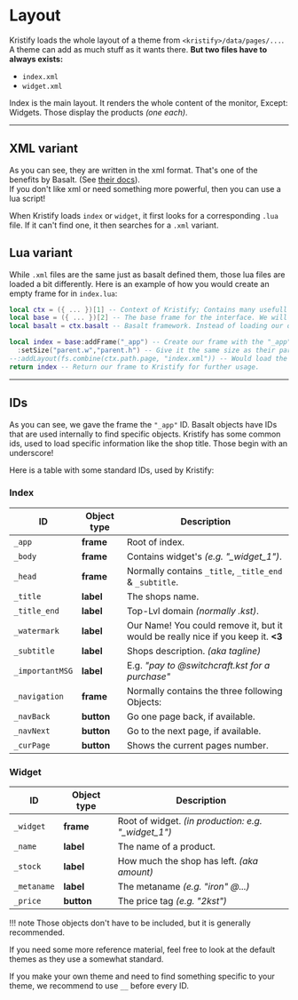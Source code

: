 # Layout

Kristify loads the whole layout of a theme from `<kristify>/data/pages/...`. A theme can add as much stuff as it wants there. **But two files have to always exists:**

 * `index.xml`
 * `widget.xml`

Index is the main layout. It renders the whole content of the monitor, Except:
Widgets. Those display the products *(one each)*.

---

## XML variant

As you can see, they are written in the xml format. That's one of the benefits by Basalt. (See [their docs](https://basalt.madefor.cc/#/tips/xml)).  
If you don't like xml or need something more powerful, then you can use a lua script!

When Kristify loads `index` or `widget`, it first looks for a corresponding `.lua` file. If it can't find one, it then searches for a `.xml` variant.

## Lua variant

While `.xml` files are the same just as basalt defined them, those lua files are loaded a bit differently.
Here is an example of how you would create an empty frame for in `index.lua`:

```lua
local ctx = ({ ... })[1] -- Context of Kristify; Contains many usefull informations like the configs or other loaded libs.
local base = ({ ... })[2] -- The base frame for the interface. We will load our layout in that one!
local basalt = ctx.basalt -- Basalt framework. Instead of loading our own, we use the one Kristify reccomends.

local index = base:addFrame("_app") -- Create our frame with the "_app" id.
  :setSize("parent.w","parent.h") -- Give it the same size as their parent, aka the base frame.
--:addLayout(fs.combine(ctx.path.page, "index.xml")) -- Would load the index.xml file into our frame from the pages folder.
return index -- Return our frame to Kristify for further usage.
```

---

## IDs

As you can see, we gave the frame the `"_app"` ID. Basalt objects have IDs that are used internally to find specific objects. Kristify has some common ids, used to load specific information like the shop title. Those begin with an underscore!

Here is a table with some standard IDs, used by Kristify:

### Index
| ID              | Object type | Description                                                                       |
|-----------------|-------------|-----------------------------------------------------------------------------------|
| `_app`          | **frame**   | Root of index.                                                                    |
| `_body`         | **frame**   | Contains widget's *(e.g. "_widget_1")*.                                           |
| `_head`         | **frame**   | Normally contains `_title`, `_title_end` & `_subtitle`.                           |
| `_title`        | **label**   | The shops name.                                                                   |
| `_title_end`    | **label**   | Top-Lvl domain *(normally .kst)*.                                                 |
| `_watermark`    | **label**   | Our Name! You could remove it, but it would be really nice if you keep it. **<3** |
| `_subtitle`     | **label**   | Shops description. *(aka tagline)*                                                |
| `_importantMSG` | **label**   | E.g. *"pay to <metaname>@switchcraft.kst for a purchase"*                         |
| `_navigation`   | **frame**   | Normally contains the three following Objects:                                    |
| `_navBack`      | **button**  | Go one page back, if available.                                                   |
| `_navNext`      | **button**  | Go to the next page, if available.                                                |
| `_curPage`      | **button**  | Shows the current pages number.                                                   |

### Widget
| ID          | Object type | Description                                         |
|-------------|-------------|-----------------------------------------------------|
| `_widget`   | **frame**   | Root of widget. *(in production: e.g. "_widget_1")* |
| `_name`     | **label**   | The name of a product.                              |
| `_stock`    | **label**   | How much the shop has left. *(aka amount)*          |
| `_metaname` | **label**   | The metaname *(e.g. "iron" @...)*                   |
| `_price`    | **button**  | The price tag *(e.g. "2kst")*                       |

!!! note
    Those objects don't have to be included, but it is generally recommended.

If you need some more reference material, feel free to look at the default themes as they use a somewhat standard.

If you make your own theme and need to find something specific to your theme, we recommend to use `__` before every ID.